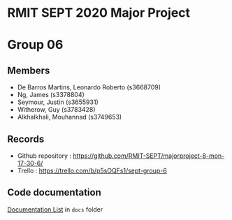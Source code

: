 # RMIT SEPT 2020 Major Project

# Group 06

## Members
* De Barros Martins, Leonardo Roberto (s3668709)
* Ng, James (s3378804)
* Seymour, Justin (s3655931)
* Witherow, Guy (s3783428)
* Alkhalkhali, Mouhannad (s3749653)

## Records

* Github repository : https://github.com/RMIT-SEPT/majorproject-8-mon-17-30-6/
* Trello : https://trello.com/b/p5sOQFs1/sept-group-6

## Code documentation

[Documentation List](/docs/README.md) in `docs` folder
